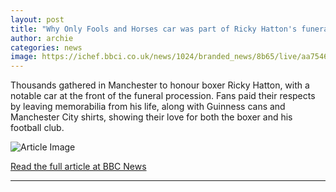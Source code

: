 ```yaml
---
layout: post
title: "Why Only Fools and Horses car was part of Ricky Hatton's funeral"
author: archie
categories: news
image: https://ichef.bbci.co.uk/news/1024/branded_news/8b65/live/aa754620-a5c8-11f0-b741-177e3e2c2fc7.jpg
---
```

Thousands gathered in Manchester to honour boxer Ricky Hatton, with a notable car at the front of the funeral procession. Fans paid their respects by leaving memorabilia from his life, along with Guinness cans and Manchester City shirts, showing their love for both the boxer and his football club.

![Article Image](https://ichef.bbci.co.uk/news/1024/branded_news/8b65/live/aa754620-a5c8-11f0-b741-177e3e2c2fc7.jpg)

[Read the full article at BBC News](https://www.bbc.com/news/articles/c5yj149zqv2o?at_medium=RSS&at_campaign=rss)

---
